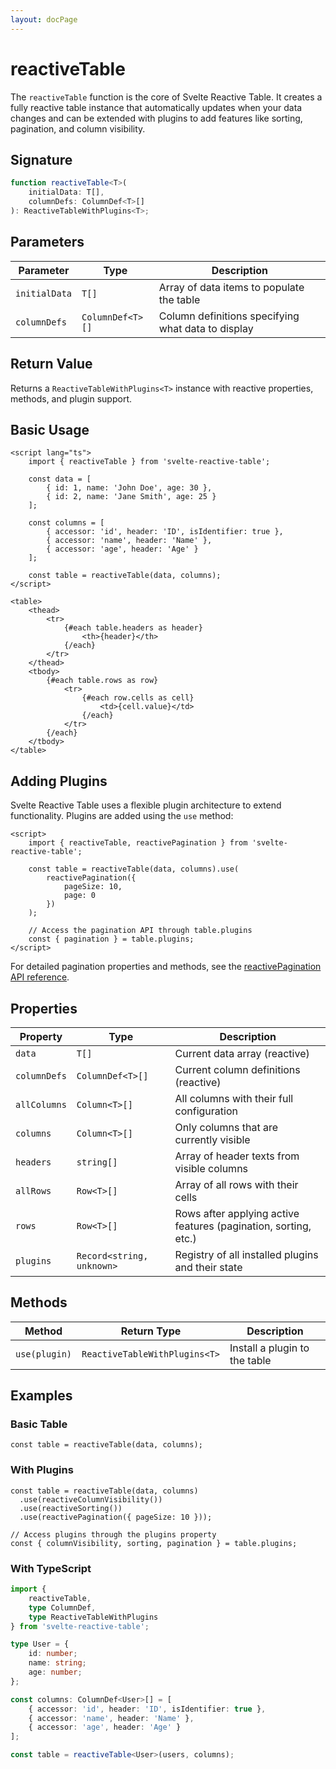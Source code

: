 ```yaml
---
layout: docPage
---
```


<script lang="ts">
	import { reactiveBreadcrumb } from '$shared/lib/breadcrumb.svelte'
	import WhatsNext from '$widgets/whats-next/whats-next.svelte'
	import { BookOpen } from '@lucide/svelte';

	const breadcrumb = reactiveBreadcrumb();
	breadcrumb.setItems([
		{
			icon: BookOpen, 
			href: '/docs/introduction'
		},
		{
			title: 'API Reference',
		},
		{
			title: 'reactiveTable',
			route: '/docs/api/reactive-table'
		}
	])
</script>

# reactiveTable

The `reactiveTable` function is the core of Svelte Reactive Table. It creates a fully reactive table instance that automatically updates when your data changes and can be extended with plugins to add features like sorting, pagination, and column visibility.

## Signature

```ts
function reactiveTable<T>(
	initialData: T[],
	columnDefs: ColumnDef<T>[]
): ReactiveTableWithPlugins<T>;
```

## Parameters

| Parameter     | Type             | Description                                        |
| ------------- | ---------------- | -------------------------------------------------- |
| `initialData` | `T[]`            | Array of data items to populate the table          |
| `columnDefs`  | `ColumnDef<T>[]` | Column definitions specifying what data to display |

## Return Value

Returns a `ReactiveTableWithPlugins<T>` instance with reactive properties, methods, and plugin support.

## Basic Usage

```svelte
<script lang="ts">
	import { reactiveTable } from 'svelte-reactive-table';

	const data = [
		{ id: 1, name: 'John Doe', age: 30 },
		{ id: 2, name: 'Jane Smith', age: 25 }
	];

	const columns = [
		{ accessor: 'id', header: 'ID', isIdentifier: true },
		{ accessor: 'name', header: 'Name' },
		{ accessor: 'age', header: 'Age' }
	];

	const table = reactiveTable(data, columns);
</script>

<table>
	<thead>
		<tr>
			{#each table.headers as header}
				<th>{header}</th>
			{/each}
		</tr>
	</thead>
	<tbody>
		{#each table.rows as row}
			<tr>
				{#each row.cells as cell}
					<td>{cell.value}</td>
				{/each}
			</tr>
		{/each}
	</tbody>
</table>
```

## Adding Plugins

Svelte Reactive Table uses a flexible plugin architecture to extend functionality. Plugins are added using the `use` method:

```svelte
<script>
	import { reactiveTable, reactivePagination } from 'svelte-reactive-table';

	const table = reactiveTable(data, columns).use(
		reactivePagination({
			pageSize: 10,
			page: 0
		})
	);

	// Access the pagination API through table.plugins
	const { pagination } = table.plugins;
</script>
```

For detailed pagination properties and methods, see the [reactivePagination API reference](/docs/api/reactive-pagination).

## Properties

| Property     | Type                      | Description                                                     |
| ------------ | ------------------------- | --------------------------------------------------------------- |
| `data`       | `T[]`                     | Current data array (reactive)                                   |
| `columnDefs` | `ColumnDef<T>[]`          | Current column definitions (reactive)                           |
| `allColumns` | `Column<T>[]`             | All columns with their full configuration                       |
| `columns`    | `Column<T>[]`             | Only columns that are currently visible                         |
| `headers`    | `string[]`                | Array of header texts from visible columns                      |
| `allRows`    | `Row<T>[]`                | Array of all rows with their cells                              |
| `rows`       | `Row<T>[]`                | Rows after applying active features (pagination, sorting, etc.) |
| `plugins`    | `Record<string, unknown>` | Registry of all installed plugins and their state               |

## Methods

| Method        | Return Type                   | Description                   |
| ------------- | ----------------------------- | ----------------------------- |
| `use(plugin)` | `ReactiveTableWithPlugins<T>` | Install a plugin to the table |

## Examples

### Basic Table

```svelte
const table = reactiveTable(data, columns);
```

### With Plugins

```svelte
const table = reactiveTable(data, columns)
  .use(reactiveColumnVisibility())
  .use(reactiveSorting())
  .use(reactivePagination({ pageSize: 10 }));

// Access plugins through the plugins property
const { columnVisibility, sorting, pagination } = table.plugins;
```

### With TypeScript

```ts
import {
	reactiveTable,
	type ColumnDef,
	type ReactiveTableWithPlugins
} from 'svelte-reactive-table';

type User = {
	id: number;
	name: string;
	age: number;
};

const columns: ColumnDef<User>[] = [
	{ accessor: 'id', header: 'ID', isIdentifier: true },
	{ accessor: 'name', header: 'Name' },
	{ accessor: 'age', header: 'Age' }
];

const table = reactiveTable<User>(users, columns);
```

